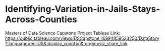# Identifying-Variation-in-Jails-Stays-Across-Counties
Masters of Data Science Capstone Project
Tableau Link: https://public.tableau.com/views/DSCapstone_16994859523250/DataStory?:language=en-US&:display_count=n&:origin=viz_share_link

